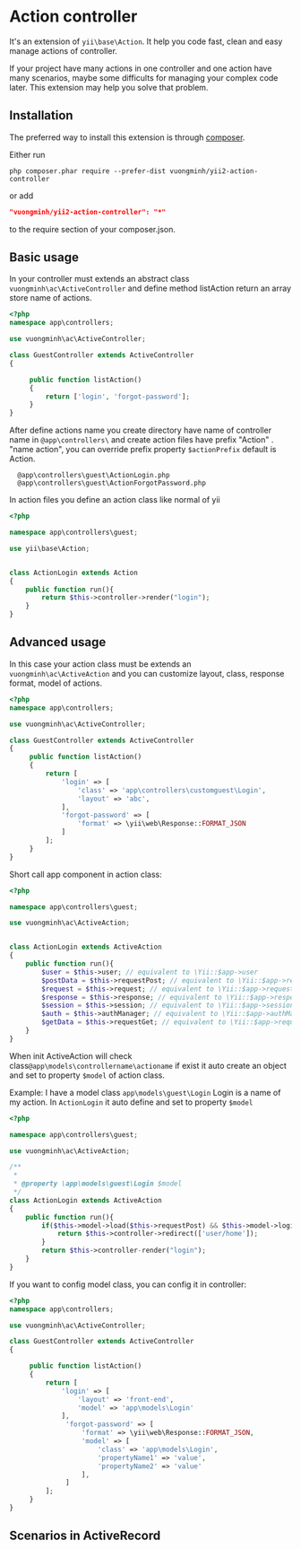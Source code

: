 Action controller
============================

It's an extension of `yii\base\Action`. It help you code fast, clean and easy manage actions of controller.

If your project have many actions in one controller and one action have many scenarios, maybe some difficults for managing your complex code later. This extension may help you solve that problem.


Installation
-------------------

The preferred way to install this extension is through [composer](http://getcomposer.org/download/).

Either run

```
php composer.phar require --prefer-dist vuongminh/yii2-action-controller
```

or add

```json
"vuongminh/yii2-action-controller": "*"
```

to the require section of your composer.json.

Basic usage
------------

In your controller must extends an abstract class `vuongminh\ac\ActiveController` and define method listAction return an array store name of actions.

```php
<?php
namespace app\controllers;

use vuongminh\ac\ActiveController;

class GuestController extends ActiveController
{

     public function listAction()
     {
         return ['login', 'forgot-password'];
     }   
}
```

After define actions name you create directory have name of controller name in `@app\controllers\` and create action files have prefix "Action" . "name action", you can override prefix property `$actionPrefix` default is Action.

      @app\controllers\guest\ActionLogin.php
      @app\controllers\guest\ActionForgotPassword.php



In action files you define an action class like normal of yii

```php
<?php

namespace app\controllers\guest;

use yii\base\Action;


class ActionLogin extends Action
{
    public function run(){
        return $this->controller->render("login");
    }
}
```

Advanced usage
------------

In this case your action class must be extends an `vuongminh\ac\ActiveAction` and you can customize layout, class, response format, model of actions.

```php
<?php
namespace app\controllers;

use vuongminh\ac\ActiveController;

class GuestController extends ActiveController
{
     public function listAction()
     {
         return [
             'login' => [
                 'class' => 'app\controllers\customguest\Login',
                 'layout' => 'abc',
             ],
             'forgot-password' => [
                 'format' => \yii\web\Response::FORMAT_JSON
             ]
         ];
     }   
}
```

Short call app component in action class:

```php
<?php

namespace app\controllers\guest;

use vuongminh\ac\ActiveAction;


class ActionLogin extends ActiveAction
{
    public function run(){
        $user = $this->user; // equivalent to \Yii::$app->user
        $postData = $this->requestPost; // equivalent to \Yii::$app->request->post()
        $request = $this->request; // equivalent to \Yii::$app->request
        $response = $this->response; // equivalent to \Yii::$app->response
        $session = $this->session; // equivalent to \Yii::$app->session
        $auth = $this->authManager; // equivalent to \Yii::$app->authManager
        $getData = $this->requestGet; // equivalent to \Yii::$app->request->get()
    }
}
```

When init ActiveAction will check class`@app\models\controllername\actioname` if exist it auto create an object and set to property `$model` of action class.

Example: I have a model class `app\models\guest\Login` Login is a name of my action. In `ActionLogin` it auto define and set to property `$model`

```php
<?php

namespace app\controllers\guest;

use vuongminh\ac\ActiveAction;

/**
 *
 * @property \app\models\guest\Login $model
 */
class ActionLogin extends ActiveAction
{
    public function run(){
        if($this->model->load($this->requestPost) && $this->model->login()){
            return $this->controller->redirect(['user/home']);
        }
        return $this->controller-render("login");
    }
}
```

If you want to config model class, you can config it in controller:

```php
<?php
namespace app\controllers;

use vuongminh\ac\ActiveController;

class GuestController extends ActiveController
{

     public function listAction()
     {
         return [
             'login' => [
                 'layout' => 'front-end',
                 'model' => 'app\models\Login'
             ],
              'forgot-password' => [
                  'format' => \yii\web\Response::FORMAT_JSON,
                  'model' => [
                      'class' => 'app\models\Login',
                      'propertyName1' => 'value',
                      'propertyName2' => 'value'
                  ],
              ]            
         ];
     }   
}
```

Scenarios in ActiveRecord
------------

